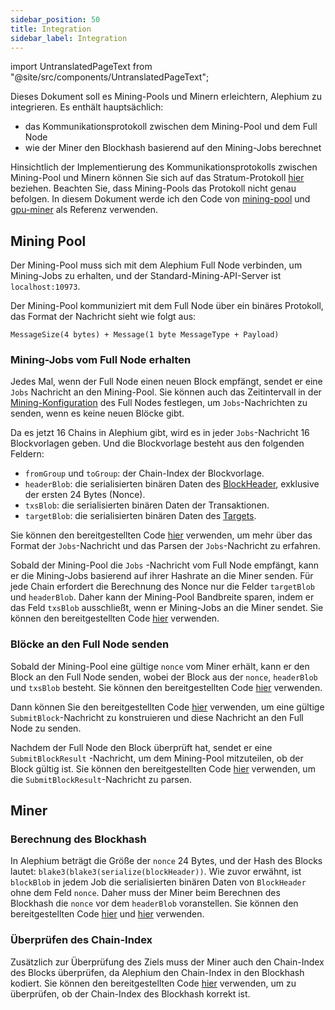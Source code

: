```yaml
---
sidebar_position: 50
title: Integration
sidebar_label: Integration
---
```


import UntranslatedPageText from "@site/src/components/UntranslatedPageText";

<UntranslatedPageText />

Dieses Dokument soll es Mining-Pools und Minern erleichtern, Alephium zu integrieren. Es enthält hauptsächlich:

* das Kommunikationsprotokoll zwischen dem Mining-Pool und dem Full Node
* wie der Miner den Blockhash basierend auf den Mining-Jobs berechnet

Hinsichtlich der Implementierung des Kommunikationsprotokolls zwischen Mining-Pool und Minern können Sie sich auf das Stratum-Protokoll [hier](alephium-stratum.md) beziehen. Beachten Sie, dass Mining-Pools das Protokoll nicht genau befolgen.
In diesem Dokument werde ich den Code von [mining-pool](https://github.com/alephium/mining-pool) und [gpu-miner](https://github.com/alephium/gpu-miner) als Referenz verwenden.


## Mining Pool

Der Mining-Pool muss sich mit dem Alephium Full Node verbinden, um Mining-Jobs zu erhalten, und der Standard-Mining-API-Server ist `localhost:10973`.

Der Mining-Pool kommuniziert mit dem Full Node über ein binäres Protokoll, das Format der Nachricht sieht wie folgt aus:

```
MessageSize(4 bytes) + Message(1 byte MessageType + Payload)
```

### Mining-Jobs vom Full Node erhalten

Jedes Mal, wenn der Full Node einen neuen Block empfängt, sendet er eine `Jobs` Nachricht an den Mining-Pool. Sie können auch das Zeitintervall in der [Mining-Konfiguration](https://github.com/alephium/alephium/blob/master/flow/src/main/resources/system_prod.conf.tmpl#L6) des Full Nodes festlegen, um `Jobs`-Nachrichten zu senden, wenn es keine neuen Blöcke gibt.

Da es jetzt 16 Chains in Alephium gibt, wird es in jeder `Jobs`-Nachricht 16 Blockvorlagen geben. Und die Blockvorlage besteht aus den folgenden Feldern:

* `fromGroup` und `toGroup`: der Chain-Index der Blockvorlage.
* `headerBlob`: die serialisierten binären Daten des [BlockHeader](https://github.com/alephium/alephium/blob/master/protocol/src/main/scala/org/alephium/protocol/model/BlockHeader.scala#L28), exklusive der ersten 24 Bytes (Nonce).
* `txsBlob`: die serialisierten binären Daten der Transaktionen.
* `targetBlob`: die serialisierten binären Daten des [Targets](https://github.com/alephium/alephium/blob/master/protocol/src/main/scala/org/alephium/protocol/model/Target.scala#L32).

Sie können den bereitgestellten Code [hier](https://github.com/alephium/mining-pool/blob/master/lib/messages.js) verwenden, um mehr über das Format der `Jobs`-Nachricht und das Parsen der `Jobs`-Nachricht zu erfahren.

Sobald der Mining-Pool die `Jobs` -Nachricht vom Full Node empfängt, kann er die Mining-Jobs basierend auf ihrer Hashrate an die Miner senden. Für jede Chain erfordert die Berechnung des Nonce nur die Felder `targetBlob` und `headerBlob`. Daher kann der Mining-Pool Bandbreite sparen, indem er das Feld `txsBlob` ausschließt, wenn er Mining-Jobs an die Miner sendet. Sie können den bereitgestellten Code [hier](https://github.com/alephium/mining-pool/blob/master/lib/blockTemplate.js#L51) verwenden.

### Blöcke an den Full Node senden

Sobald der Mining-Pool eine gültige `nonce` vom Miner erhält, kann er den Block an den Full Node senden, wobei der Block aus der `nonce`, `headerBlob` und `txsBlob` besteht. Sie können den bereitgestellten Code [hier](https://github.com/alephium/mining-pool/blob/master/lib/pool.js#L119) verwenden.

Dann können Sie den bereitgestellten Code [hier](https://github.com/alephium/mining-pool/blob/master/lib/daemon.js#L49) verwenden, um eine gültige `SubmitBlock`-Nachricht zu konstruieren und diese Nachricht an den Full Node zu senden.

Nachdem der Full Node den Block überprüft hat, sendet er eine `SubmitBlockResult` -Nachricht, um dem Mining-Pool mitzuteilen, ob der Block gültig ist. Sie können den bereitgestellten Code [hier](https://github.com/alephium/mining-pool/blob/master/lib/messages.js#L72) verwenden, um die `SubmitBlockResult`-Nachricht zu parsen.

## Miner

### Berechnung des Blockhash

In Alephium beträgt die Größe der `nonce` 24 Bytes, und der Hash des Blocks lautet: `blake3(blake3(serialize(blockHeader))`. Wie zuvor erwähnt, ist `blockBlob` in jedem Job die serialisierten binären Daten von `BlockHeader` ohne dem Feld `nonce`. Daher muss der Miner beim Berechnen des Blockhash die `nonce` vor dem `headerBlob` voranstellen. Sie können den bereitgestellten Code [hier](https://github.com/alephium/gpu-miner/blob/master/src/worker.h#L135) und [hier](https://github.com/alephium/gpu-miner/blob/master/src/blake3/original-blake.hpp#L314) verwenden.

### Überprüfen des Chain-Index

Zusätzlich zur Überprüfung des Ziels muss der Miner auch den Chain-Index des Blocks überprüfen, da Alephium den Chain-Index in den Blockhash kodiert. Sie können den bereitgestellten Code [hier](https://github.com/alephium/gpu-miner/blob/master/src/blake3/original-blake.hpp#LL303C2-L303C2) verwenden, um zu überprüfen, ob der Chain-Index des Blockhash korrekt ist.
